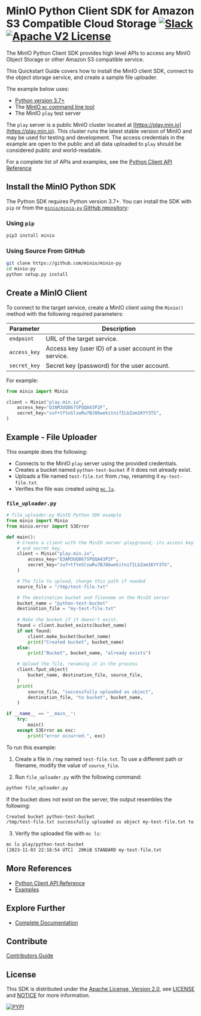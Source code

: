 
# MinIO Python Client SDK for Amazon S3 Compatible Cloud Storage [![Slack](https://slack.min.io/slack?type=svg)](https://slack.min.io) [![Apache V2 License](https://img.shields.io/badge/license-Apache%20V2-blue.svg)](https://github.com/minio/minio-py/blob/master/LICENSE)

The MinIO Python Client SDK provides high level APIs to access any MinIO Object Storage or other Amazon S3 compatible service.

This Quickstart Guide covers how to install the MinIO client SDK, connect to the object storage service, and create a sample file uploader.

The example below uses:
- [Python version 3.7+](https://www.python.org/downloads/) 
- The [MinIO `mc` command line tool](https://min.io/docs/minio/linux/reference/minio-mc.html)
- The MinIO `play` test server

The `play` server is a public MinIO cluster located at [https://play.min.io](https://play.min.io).
This cluster runs the latest stable version of MinIO and may be used for testing and development.
The access credentials in the example are open to the public and all data uploaded to `play` should be considered public and world-readable.

For a complete list of APIs and examples, see the [Python Client API Reference](https://min.io/docs/minio/linux/developers/python/API.html)

## Install the MinIO Python SDK

The Python SDK requires Python version 3.7+.
You can install the SDK with `pip` or from the [`minio/minio-py` GitHub repository](https://github.com/minio/minio-py):

### Using `pip`

```sh
pip3 install minio
```

### Using Source From GitHub

```sh
git clone https://github.com/minio/minio-py
cd minio-py
python setup.py install
```

## Create a MinIO Client

To connect to the target service, create a MinIO client using the `Minio()` method with the following required parameters:

| Parameter    | Description                                            |
|--------------|--------------------------------------------------------|
| `endpoint`   | URL of the target service.                             |
| `access_key` | Access key (user ID) of a user account in the service. |
| `secret_key` | Secret key (password) for the user account.            |

For example:

```py
from minio import Minio

client = Minio("play.min.io",
    access_key="Q3AM3UQ867SPQQA43P2F",
    secret_key="zuf+tfteSlswRu7BJ86wekitnifILbZam1KYY3TG",
)
```

## Example - File Uploader

This example does the following:

- Connects to the MinIO `play` server using the provided credentials.
- Creates a bucket named `python-test-bucket` if it does not already exist.
- Uploads a file named `test-file.txt` from `/tmp`, renaming it `my-test-file.txt`.
- Verifies the file was created using [`mc ls`](https://min.io/docs/minio/linux/reference/minio-mc/mc-ls.html).

### `file_uploader.py`

```py
# file_uploader.py MinIO Python SDK example
from minio import Minio
from minio.error import S3Error

def main():
    # Create a client with the MinIO server playground, its access key
    # and secret key.
    client = Minio("play.min.io",
        access_key="Q3AM3UQ867SPQQA43P2F",
        secret_key="zuf+tfteSlswRu7BJ86wekitnifILbZam1KYY3TG",
    )

    # The file to upload, change this path if needed
    source_file = "/tmp/test-file.txt"

    # The destination bucket and filename on the MinIO server
    bucket_name = "python-test-bucket"
    destination_file = "my-test-file.txt"
    
    # Make the bucket if it doesn't exist.
    found = client.bucket_exists(bucket_name)
    if not found:
        client.make_bucket(bucket_name)
        print("Created bucket", bucket_name)
    else:
        print("Bucket", bucket_name, "already exists")

    # Upload the file, renaming it in the process
    client.fput_object(
        bucket_name, destination_file, source_file,
    )
    print(
        source_file, "successfully uploaded as object",
        destination_file, "to bucket", bucket_name,
    )

if __name__ == "__main__":
    try:
        main()
    except S3Error as exc:
        print("error occurred.", exc)
```

To run this example:

1. Create a file in `/tmp` named `test-file.txt`.
   To use a different path or filename, modify the value of `source_file`.

2. Run `file_uploader.py` with the following command:

```sh
python file_uploader.py
```

If the bucket does not exist on the server, the output resembles the following:

```sh
Created bucket python-test-bucket
/tmp/test-file.txt successfully uploaded as object my-test-file.txt to bucket python-test-bucket
```

3. Verify the uploaded file with `mc ls`:

```sh
mc ls play/python-test-bucket
[2023-11-03 22:18:54 UTC]  20KiB STANDARD my-test-file.txt
```

## More References

* [Python Client API Reference](https://min.io/docs/minio/linux/developers/python/API.html)
* [Examples](https://github.com/minio/minio-py/tree/master/examples)

## Explore Further

* [Complete Documentation](https://min.io/docs/minio/kubernetes/upstream/index.html)

## Contribute

[Contributors Guide](https://github.com/minio/minio-py/blob/master/CONTRIBUTING.md)

## License

This SDK is distributed under the [Apache License, Version 2.0](https://www.apache.org/licenses/LICENSE-2.0), see [LICENSE](https://github.com/minio/minio-py/blob/master/LICENSE) and [NOTICE](https://github.com/minio/minio-go/blob/master/NOTICE) for more information.

[![PYPI](https://img.shields.io/pypi/v/minio.svg)](https://pypi.python.org/pypi/minio)
